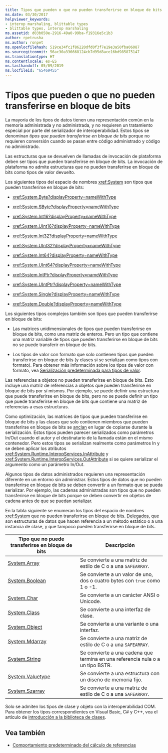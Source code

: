 ```yaml
---
title: Tipos que pueden o que no pueden transferirse en bloque de bits
ms.date: 03/30/2017
helpviewer_keywords:
- interop marshaling, blittable types
- blittable types, interop marshaling
ms.assetid: d03b050e-2916-49a0-99ba-f19316e5c1b3
author: rpetrusha
ms.author: ronpet
ms.openlocfilehash: 519ce34fc1f86220dfd0f3f7e19e3a50fba06087
ms.sourcegitcommit: 56ac30a336668124cb7d95d8ace16bd985875147
ms.translationtype: HT
ms.contentlocale: es-ES
ms.lasthandoff: 05/09/2019
ms.locfileid: "65469455"
---
```

# <a name="blittable-and-non-blittable-types"></a>Tipos que pueden o que no pueden transferirse en bloque de bits
La mayoría de los tipos de datos tienen una representación común en la memoria administrada y no administrada, y no requieren un tratamiento especial por parte del serializador de interoperabilidad. Estos tipos se denominan *tipos que pueden transferirse en bloque de bits* porque no requieren conversión cuando se pasan entre código administrado y código no administrado.  
  
 Las estructuras que se devuelven de llamadas de invocación de plataforma deben ser tipos que pueden transferirse en bloque de bits. La invocación de plataforma no admite estructuras que no pueden transferirse en bloque de bits como tipos de valor devuelto.  
  
 Los siguientes tipos del espacio de nombres <xref:System> son tipos que pueden transferirse en bloque de bits:  
  
- <xref:System.Byte?displayProperty=nameWithType>  
  
- <xref:System.SByte?displayProperty=nameWithType>  
  
- <xref:System.Int16?displayProperty=nameWithType>  
  
- <xref:System.UInt16?displayProperty=nameWithType>  
  
- <xref:System.Int32?displayProperty=nameWithType>  
  
- <xref:System.UInt32?displayProperty=nameWithType>  
  
- <xref:System.Int64?displayProperty=nameWithType>  
  
- <xref:System.UInt64?displayProperty=nameWithType>  
  
- <xref:System.IntPtr?displayProperty=nameWithType>  
  
- <xref:System.UIntPtr?displayProperty=nameWithType>  
  
- <xref:System.Single?displayProperty=nameWithType>  
  
- <xref:System.Double?displayProperty=nameWithType>  
  
 Los siguientes tipos complejos también son tipos que pueden transferirse en bloque de bits:  
  
- Las matrices unidimensionales de tipos que pueden transferirse en bloque de bits, como una matriz de enteros. Pero un tipo que contiene una matriz variable de tipos que pueden transferirse en bloque de bits no se puede transferir en bloque de bits.  
  
- Los tipos de valor con formato que solo contienen tipos que pueden transferirse en bloque de bits (y clases si se serializan como tipos con formato). Para obtener más información sobre los tipos de valor con formato, vea [Serialización predeterminada para tipos de valor](default-marshaling-behavior.md#default-marshaling-for-value-types).  
  
 Las referencias a objetos no pueden transferirse en bloque de bits. Esto incluye una matriz de referencias a objetos que pueden transferirse en bloque de bits por sí mismos. Por ejemplo, se puede definir una estructura que puede transferirse en bloque de bits, pero no se puede definir un tipo que puede transferirse en bloque de bits que contiene una matriz de referencias a esas estructuras.  
  
 Como optimización, las matrices de tipos que pueden transferirse en bloque de bits y las clases que solo contienen miembros que pueden transferirse en bloque de bits se [anclan](../../../docs/framework/interop/copying-and-pinning.md) en lugar de copiarse durante la serialización. Estos tipos pueden parecer serializados como parámetros In/Out cuando el autor y el destinatario de la llamada están en el mismo contenedor. Pero estos tipos se serializan realmente como parámetros In y se deben aplicar los atributos <xref:System.Runtime.InteropServices.InAttribute> y <xref:System.Runtime.InteropServices.OutAttribute> si se quiere serializar el argumento como un parámetro In/Out.  
  
 Algunos tipos de datos administrados requieren una representación diferente en un entorno sin administrar. Estos tipos de datos que no pueden transferirse en bloque de bits se deben convertir a un formato que se pueda serializar. Por ejemplo, las cadenas administradas son tipos que no pueden transferirse en bloque de bits porque se deben convertir en objetos de cadena antes de que se puedan serializar.  
  
 En la tabla siguiente se enumeran los tipos del espacio de nombres <xref:System> que no pueden transferirse en bloque de bits. [Delegados](default-marshaling-behavior.md#default-marshaling-for-delegates), que son estructuras de datos que hacen referencia a un método estático o a una instancia de clase, y que tampoco pueden transferirse en bloque de bits.  
  
|Tipo que no puede transferirse en bloque de bits|Descripción|  
|-------------------------|-----------------|  
|[System.Array](../../../docs/framework/interop/default-marshaling-for-arrays.md)|Se convierte a una matriz de estilo de C o a una `SAFEARRAY`.|  
|[System.Boolean](https://docs.microsoft.com/previous-versions/dotnet/netframework-4.0/t2t3725f(v=vs.100))|Se convierte a un valor de uno, dos o cuatro bytes con `true` como 1 o -1.|  
|[System.Char](https://docs.microsoft.com/previous-versions/dotnet/netframework-4.0/6tyybbf2(v=vs.100))|Se convierte a un carácter ANSI o Unicode.|  
|[System.Class](https://docs.microsoft.com/previous-versions/dotnet/netframework-4.0/s0968xy8(v=vs.100))|Se convierte a una interfaz de clase.|  
|[System.Object](../../../docs/framework/interop/default-marshaling-for-objects.md)|Se convierte a una variante o una interfaz.|  
|[System.Mdarray](../../../docs/framework/interop/default-marshaling-for-arrays.md)|Se convierte a una matriz de estilo de C o a una `SAFEARRAY`.|  
|[System.String](../../../docs/framework/interop/default-marshaling-for-strings.md)|Se convierte a una cadena que termina en una referencia nula o a un tipo BSTR.|  
|[System.Valuetype](https://docs.microsoft.com/previous-versions/dotnet/netframework-4.0/0t2cwe11(v=vs.100))|Se convierte a una estructura con un diseño de memoria fijo.|  
|[System.Szarray](../../../docs/framework/interop/default-marshaling-for-arrays.md)|Se convierte a una matriz de estilo de C o a una `SAFEARRAY`.|  
  
 Solo se admiten los tipos de clase y objeto con la interoperabilidad COM. Para obtener los tipos correspondientes en Visual Basic, C# y C++, vea el artículo de [introducción a la biblioteca de clases](../../../docs/standard/class-library-overview.md).  
  
## <a name="see-also"></a>Vea también

- [Comportamiento predeterminado del cálculo de referencias](../../../docs/framework/interop/default-marshaling-behavior.md)
